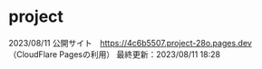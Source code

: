 # project
2023/08/11 公開サイト　https://4c6b5507.project-28o.pages.dev
（CloudFlare Pagesの利用）
最終更新：2023/08/11 18:28
